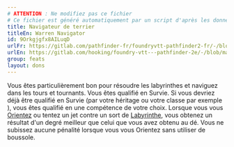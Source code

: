 ```yaml
---
# ATTENTION : Ne modifiez pas ce fichier
# Ce fichier est généré automatiquement par un script d'après les données du module Foundry VTT officiel et de sa traduction
title: Navigateur de terrier
titleEn: Warren Navigator
id: 9Orkgjgfx8AILuqD
urlFr: https://gitlab.com/pathfinder-fr/foundryvtt-pathfinder2-fr/-/blob/master/data/feats/9Orkgjgfx8AILuqD.htm
urlEn: https://gitlab.com/hooking/foundry-vtt---pathfinder-2e/-/blob/master/packs/data/feats.db/warren-navigator.json
group: feats
layout: dons
---
```

Vous êtes particulièrement bon pour résoudre les labyrinthes et naviguez dans les tours et tournants. Vous êtes qualifié en Survie. Si vous devriez déjà être qualifié en Survie (par votre héritage ou votre classe par exemple ), vous êtes qualifié en une compétence de votre choix. Lorsque vous vous [Orientez](../actions/s-orienter.md) ou tentez un jet contre un sort de  [Labyrinthe](../spells/dédale.md), vous obtenez un résultat d'un degré meilleur que celui que vous avez obtenu au dé. Vous ne subissez aucune pénalité lorsque vous vous Orientez sans utiliser de boussole.


